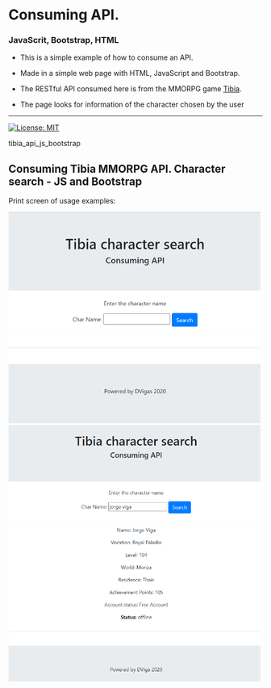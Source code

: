 # Consuming API.
### JavaScrit, Bootstrap, HTML

* This is a simple example of how to consume an API.

* Made in a simple web page with HTML, JavaScript and Bootstrap.

* The RESTful API consumed here is from the MMORPG game [Tibia](https://www.tibia.com/mmorpg/free-multiplayer-online-role-playing-game.php).

* The page looks for information of the character chosen by the user

---
[![License: MIT](https://img.shields.io/badge/License-MIT-yellow.svg)](https://opensource.org/licenses/MIT)

tibia_api_js_bootstrap

## Consuming Tibia MMORPG API. Character search - JS and Bootstrap

Print screen of usage examples:


<img src="source/img/screen01.png" alt="First Screenshot" width="500em">

<img src="source/img/screen02.png" alt="Second Screenshot" width="500em">


